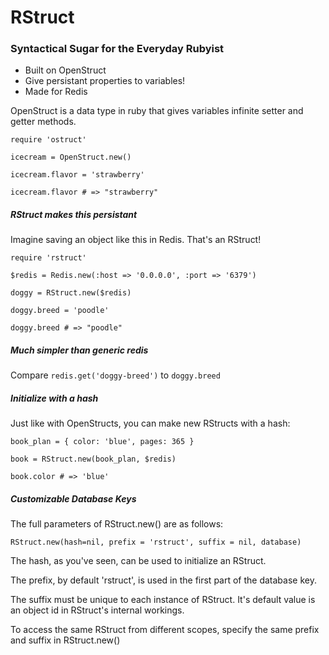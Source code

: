 
# RStruct
### Syntactical Sugar for the Everyday Rubyist

* Built on OpenStruct
* Give persistant properties to variables!
* Made for Redis

OpenStruct is a data type in ruby that gives variables infinite setter and getter methods. 

```
require 'ostruct'

icecream = OpenStruct.new()

icecream.flavor = 'strawberry'

icecream.flavor # => "strawberry"

```

##### RStruct makes this persistant

Imagine saving an object like this in Redis. That's an RStruct!

```
require 'rstruct'

$redis = Redis.new(:host => '0.0.0.0', :port => '6379')

doggy = RStruct.new($redis)

doggy.breed = 'poodle'

doggy.breed # => "poodle"

```

##### Much simpler than generic redis

Compare `redis.get('doggy-breed')` to `doggy.breed`


##### Initialize with a hash

Just like with OpenStructs, you can make new RStructs with a hash:

```	
book_plan = { color: 'blue', pages: 365 }

book = RStruct.new(book_plan, $redis)

book.color # => 'blue'

```

##### Customizable Database Keys

The full parameters of RStruct.new() are as follows: 

```
RStruct.new(hash=nil, prefix = 'rstruct', suffix = nil, database)
```

The hash, as you've seen, can be used to initialize an RStruct.

The prefix, by default 'rstruct', is used in the first part of the database key. 

The suffix must be unique to each instance of RStruct. It's default value is an object id in RStruct's internal workings. 

To access the same RStruct from different scopes, specify the same prefix and suffix in RStruct.new()
